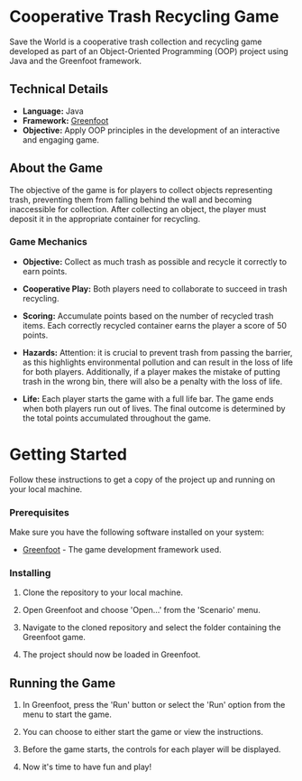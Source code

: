 # Cooperative Trash Recycling Game

Save the World is a cooperative trash collection and recycling game developed as part of an Object-Oriented Programming (OOP) project using Java and the Greenfoot framework.

## Technical Details

- **Language:** Java
- **Framework:** [Greenfoot](https://www.greenfoot.org/)
- **Objective:** Apply OOP principles in the development of an interactive and engaging game.

## About the Game

The objective of the game is for players to collect objects representing trash, preventing them from falling behind the wall and becoming inaccessible for collection. After collecting an object, the player must deposit it in the appropriate container for recycling.

### Game Mechanics

- **Objective:** Collect as much trash as possible and recycle it correctly to earn points.
  
- **Cooperative Play:** Both players need to collaborate to succeed in trash recycling.
  
- **Scoring:** Accumulate points based on the number of recycled trash items. Each correctly recycled container earns the player a score of 50 points.

- **Hazards:** Attention: it is crucial to prevent trash from passing the barrier, as this highlights environmental pollution and can result in the loss of life for both players. Additionally, if a player makes the mistake of putting trash in the wrong bin, there will also be a penalty with the loss of life.

- **Life:** Each player starts the game with a full life bar. The game ends when both players run out of lives. The final outcome is determined by the total points accumulated throughout the game.

# Getting Started

Follow these instructions to get a copy of the project up and running on your local machine.

### Prerequisites

Make sure you have the following software installed on your system:

- [Greenfoot](https://www.greenfoot.org/download) - The game development framework used.

### Installing

1. Clone the repository to your local machine.

2. Open Greenfoot and choose 'Open...' from the 'Scenario' menu.

3. Navigate to the cloned repository and select the folder containing the Greenfoot game.

4. The project should now be loaded in Greenfoot.

## Running the Game

1. In Greenfoot, press the 'Run' button or select the 'Run' option from the menu to start the game.

2. You can choose to either start the game or view the instructions.

3. Before the game starts, the controls for each player will be displayed.

4. Now it's time to have fun and play!
